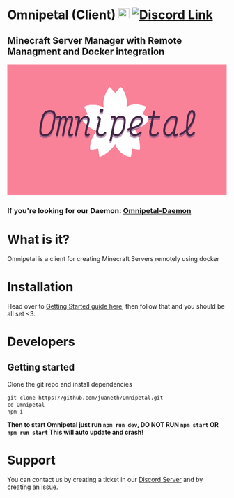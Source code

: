 # Omnipetal (Client) <img src="https://user-images.githubusercontent.com/68202118/162853416-0ca7c63b-0d6d-4d28-9c5c-3f165bb31811.png" width="25" height="25"> [![Discord Link](https://img.shields.io/badge/-Server-5865F2?logo=discord&logoColor=white&style=for-the-badge)](https://discord.gg/tt5rmneEN6)
## Minecraft Server Manager with Remote Managment and Docker integration

<img src="/src/omnipetal.png" height="300">

### If you're looking for our Daemon: [Omnipetal-Daemon](https://github.com/juaneth/Omnipetal-Daemon)

# What is it?
Omnipetal is a client for creating Minecraft Servers remotely using docker

# Installation
Head over to [Getting Started guide here](https://github.com/juaneth/Omnipetal/wiki/Getting-started#client), then follow that and you should be all set <3.

# Developers
## Getting started

Clone the git repo and install dependencies
```
git clone https://github.com/juaneth/Omnipetal.git
cd Omnipetal
npm i
```

**Then to start Omnipetal just run `npm run dev`, DO NOT RUN `npm start` OR `npm run start` This will auto update and crash!**

# Support
You can contact us by creating a ticket in our [Discord Server](https://discord.gg/tt5rmneEN6) and by creating an issue.
